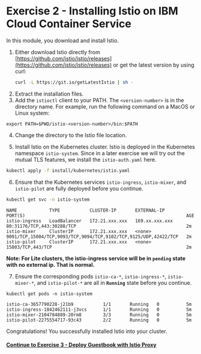 # Exercise 2 - Installing Istio on IBM Cloud Container Service
In this module, you download and install Istio.

1.  Either download Istio directly from [https://github.com/istio/istio/releases](https://github.com/istio/istio/releases) or get the latest version by using curl:
    ```bash
    curl -L https://git.io/getLatestIstio | sh -
    ```
2. Extract the installation files.
3. Add the `istioctl` client to your PATH. The `<version-number>` is in the directory name. For example, run the following command on a MacOS or Linux system:
```
export PATH=$PWD/istio-<version-number>/bin:$PATH
```
4. Change the directory to the Istio file location.

5. Install Istio on the Kubernetes cluster. Istio is deployed in the Kubernetes namespace `istio-system`. Since in a later exercise we will try out the mutual TLS features, we install the `istio-auth.yaml` here.
```bash
kubectl apply -f install/kubernetes/istio.yaml
```

6. Ensure that the Kubernetes services `istio-ingress`, `istio-mixer`, and `istio-pilot` are fully deployed before you continue.
```bash
kubectl get svc -n istio-system
```
```
NAME            TYPE           CLUSTER-IP       EXTERNAL-IP      PORT(S)                                                            AGE
istio-ingress   LoadBalancer   172.21.xxx.xxx   169.xx.xxx.xxx   80:31176/TCP,443:30288/TCP                                         2m
istio-mixer     ClusterIP      172.21.xxx.xxx   <none>           9091/TCP,15004/TCP,9093/TCP,9094/TCP,9102/TCP,9125/UDP,42422/TCP   2m
istio-pilot     ClusterIP      172.21.xxx.xxx   <none>           15003/TCP,443/TCP                                                  2m
```
  **Note: For Lite clusters, the istio-ingress service will be in `pending` state with no external ip. That is normal.**

7. Ensure the corresponding pods `istio-ca-*`, `istio-ingress-*`, `istio-mixer-*`, and `istio-pilot-*` are all in **`Running`** state before you continue.
```
kubectl get pods -n istio-system
```
```
istio-ca-3657790228-j21b9           1/1       Running   0          5m
istio-ingress-1842462111-j3vcs      1/1       Running   0          5m
istio-mixer-2104784889-20rm8        3/3       Running   0          5m
istio-pilot-2275554717-93c43        2/2       Running   0          5m
```

Congratulations! You successfully installed Istio into your cluster.

#### [Continue to Exercise 3 - Deploy Guestbook with Istio Proxy](../exercise-3/README.md)
